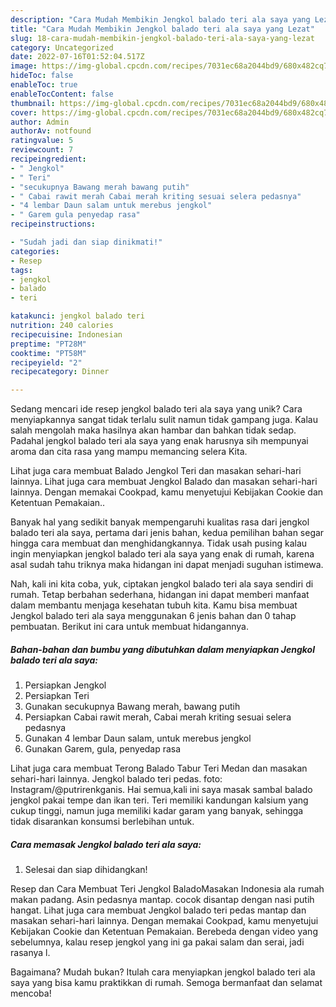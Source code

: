 ```yaml
---
description: "Cara Mudah Membikin Jengkol balado teri ala saya yang Lezat"
title: "Cara Mudah Membikin Jengkol balado teri ala saya yang Lezat"
slug: 18-cara-mudah-membikin-jengkol-balado-teri-ala-saya-yang-lezat
category: Uncategorized
date: 2022-07-16T01:52:04.517Z
image: https://img-global.cpcdn.com/recipes/7031ec68a2044bd9/680x482cq70/jengkol-balado-teri-ala-saya-foto-resep-utama.jpg
hideToc: false
enableToc: true
enableTocContent: false
thumbnail: https://img-global.cpcdn.com/recipes/7031ec68a2044bd9/680x482cq70/jengkol-balado-teri-ala-saya-foto-resep-utama.jpg
cover: https://img-global.cpcdn.com/recipes/7031ec68a2044bd9/680x482cq70/jengkol-balado-teri-ala-saya-foto-resep-utama.jpg
author: Admin
authorAv: notfound
ratingvalue: 5
reviewcount: 7
recipeingredient:
- " Jengkol"
- " Teri"
- "secukupnya Bawang merah bawang putih"
- " Cabai rawit merah Cabai merah kriting sesuai selera pedasnya"
- "4 lembar Daun salam untuk merebus jengkol"
- " Garem gula penyedap rasa"
recipeinstructions:

- "Sudah jadi dan siap dinikmati!"
categories:
- Resep
tags:
- jengkol
- balado
- teri

katakunci: jengkol balado teri 
nutrition: 240 calories
recipecuisine: Indonesian
preptime: "PT28M"
cooktime: "PT58M"
recipeyield: "2"
recipecategory: Dinner

---
```





Sedang mencari ide resep jengkol balado teri ala saya yang unik? Cara menyiapkannya sangat tidak terlalu sulit namun tidak gampang juga. Kalau salah mengolah maka hasilnya akan hambar dan bahkan tidak sedap. Padahal jengkol balado teri ala saya yang enak harusnya sih mempunyai aroma dan cita rasa yang mampu memancing selera Kita.





Lihat juga cara membuat Balado Jengkol Teri dan masakan sehari-hari lainnya. Lihat juga cara membuat Jengkol Balado dan masakan sehari-hari lainnya. Dengan memakai Cookpad, kamu menyetujui Kebijakan Cookie dan Ketentuan Pemakaian..

Banyak hal yang sedikit banyak mempengaruhi kualitas rasa dari jengkol balado teri ala saya, pertama dari jenis bahan, kedua pemilihan bahan segar hingga cara membuat dan menghidangkannya. Tidak usah pusing kalau ingin menyiapkan jengkol balado teri ala saya yang enak di rumah, karena asal sudah tahu triknya maka hidangan ini dapat menjadi suguhan istimewa.






Nah, kali ini kita coba, yuk, ciptakan jengkol balado teri ala saya sendiri di rumah. Tetap berbahan sederhana, hidangan ini dapat memberi manfaat dalam membantu menjaga kesehatan tubuh kita. Kamu bisa membuat Jengkol balado teri ala saya menggunakan 6 jenis bahan dan 0 tahap pembuatan. Berikut ini cara untuk membuat hidangannya.

<!--inarticleads1-->

##### Bahan-bahan dan bumbu yang dibutuhkan dalam menyiapkan Jengkol balado teri ala saya:

1. Persiapkan  Jengkol
1. Persiapkan  Teri
1. Gunakan secukupnya Bawang merah, bawang putih
1. Persiapkan  Cabai rawit merah, Cabai merah kriting sesuai selera pedasnya
1. Gunakan 4 lembar Daun salam, untuk merebus jengkol
1. Gunakan  Garem, gula, penyedap rasa


Lihat juga cara membuat Terong Balado Tabur Teri Medan dan masakan sehari-hari lainnya. Jengkol balado teri pedas. foto: Instagram/@putrirenkganis. Hai semua,kali ini saya masak sambal balado jengkol pakai tempe dan ikan teri. Teri memiliki kandungan kalsium yang cukup tinggi, namun juga memiliki kadar garam yang banyak, sehingga tidak disarankan konsumsi berlebihan untuk. 

<!--inarticleads2-->

##### Cara memasak Jengkol balado teri ala saya:


1. Selesai dan siap dihidangkan!

Resep dan Cara Membuat Teri Jengkol BaladoMasakan Indonesia ala rumah makan padang. Asin pedasnya mantap. cocok disantap dengan nasi putih hangat. Lihat juga cara membuat Jengkol balado teri pedas mantap dan masakan sehari-hari lainnya. Dengan memakai Cookpad, kamu menyetujui Kebijakan Cookie dan Ketentuan Pemakaian. Berebeda dengan video yang sebelumnya, kalau resep jengkol yang ini ga pakai salam dan serai, jadi rasanya l. 

Bagaimana? Mudah bukan? Itulah cara menyiapkan jengkol balado teri ala saya yang bisa kamu praktikkan di rumah. Semoga bermanfaat dan selamat mencoba!
